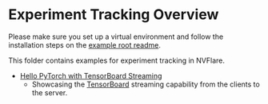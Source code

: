 # Experiment Tracking Overview

Please make sure you set up a virtual environment and follow the installation steps on the [example root readme](../../README.md).

This folder contains examples for experiment tracking in NVFlare.

* [Hello PyTorch with TensorBoard Streaming](./tensorboard/README.md)
  * Showcasing the [TensorBoard](https://tensorflow.org/tensorboard) streaming capability from the clients to the server.
